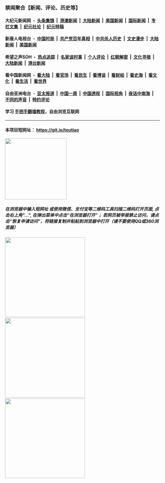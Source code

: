 ### 禁闻聚合【新闻、评论、历史等】

#### 大纪元新闻网 &nbsp;-&nbsp; [头条集锦](indexes/E头条集锦.md?t=02060002) &nbsp;|&nbsp; [港澳新闻](indexes/E港澳新闻.md?t=02060002)  &nbsp;|&nbsp; [大陆新闻](indexes/E大陆新闻.md?t=02060002) &nbsp;|&nbsp; [美国新闻](indexes/E美国新闻.md?t=02060002) &nbsp;|&nbsp; [国际新闻](indexes/E国际新闻.md?t=02060002) &nbsp;|&nbsp; [专栏文集](indexes/E专栏文集.md?t=02060002) &nbsp;|&nbsp; [纪元社论](indexes/E纪元社论.md?t=02060002) &nbsp;|&nbsp; [纪元特稿](indexes/E纪元特稿.md?t=02060002) 

#### 新唐人电视台 &nbsp;-&nbsp; [中国时局](indexes/N中国时局.md?t=02060002) &nbsp;|&nbsp; [共产党百年真相](indexes/N共产党百年真相.md?t=02060002) &nbsp;|&nbsp; [中共杀人历史](indexes/N中共杀人历史.md?t=02060002) &nbsp;|&nbsp; [文史漫步](indexes/N文史漫步.md?t=02060002) &nbsp;|&nbsp; [大陆新闻](indexes/N大陆新闻.md?t=02060002) &nbsp;|&nbsp; [美国新闻](indexes/N美国新闻.md?t=02060002)

#### 希望之声SOH &nbsp;-&nbsp; [热点追踪](indexes/H热点追踪.md?t=02060002) &nbsp;|&nbsp; [名家谈时事](indexes/H名家谈时事.md?t=02060002) &nbsp;|&nbsp; [个人评论](indexes/H个人评论.md?t=02060002)  &nbsp;|&nbsp; [红朝解密](indexes/H红朝解密.md?t=02060002) &nbsp;|&nbsp; [文化寻根](indexes/H文化寻根.md?t=02060002) &nbsp;|&nbsp; [大陆新闻](indexes/H大陆新闻.md?t=02060002) &nbsp;|&nbsp; [港台新闻](indexes/H港台新闻.md?t=02060002)

#### 看中国新闻网 &nbsp;-&nbsp; [看大陆](indexes/S看大陆.md?t=02060002) &nbsp;|&nbsp; [看官场](indexes/S看官场.md?t=02060002) &nbsp;|&nbsp; [看民生](indexes/S看民生.md?t=02060002)  &nbsp;|&nbsp; [看博谈](indexes/S看博谈.md?t=02060002) &nbsp;|&nbsp; [看财经](indexes/S看财经.md?t=02060002) &nbsp;|&nbsp; [看史海](indexes/S看史海.md?t=02060002) &nbsp;|&nbsp; [看文化](indexes/S看文化.md?t=02060002) &nbsp;|&nbsp; [看生活](indexes/S看生活.md?t=02060002) &nbsp;|&nbsp; [看世界](indexes/S看世界.md?t=02060002)

#### 自由亚洲电台 &nbsp;-&nbsp; [亚太报道](indexes/R亚太报道.md?t=02060002) &nbsp;|&nbsp; [中国一周](indexes/R中国一周.md?t=02060002) &nbsp;|&nbsp; [中国透视](indexes/R中国透视.md?t=02060002)  &nbsp;|&nbsp; [国际视角](indexes/R国际视角.md?t=02060002) &nbsp;|&nbsp; [夜话中南海](indexes/R夜话中南海.md?t=02060002) &nbsp;|&nbsp; [不同的声音](indexes/R不同的声音.md?t=02060002) &nbsp;|&nbsp; [特约评论](indexes/R特约评论.md?t=02060002)

#### 学习 [手把手翻墙教程](https://github.com/gfw-breaker/guides/wiki)，自由浏览互联网

----

#### 本项目短网址： https://git.io/toutiao
<img src="https://raw.githubusercontent.com/gfw-breaker/banned-news/master/scripts/img/qr.png" width="200px"/>  

##### 在浏览器中输入短网址 或使用微信、支付宝等二维码工具扫描二维码打开页面, 点击右上角"...", 在弹出菜单中点击“在浏览器打开”； 若网页被举报禁止访问，请点击“恢复申请访问”，将链接复制并粘贴到浏览器中打开（请不要使用QQ或360浏览器）

<img src="https://raw.githubusercontent.com/gfw-breaker/banned-news/master/scripts/img/1.png" width="260px"/> &nbsp; <img src="https://raw.githubusercontent.com/gfw-breaker/banned-news/master/scripts/img/2.png" width="260px"/> &nbsp; <img src="https://raw.githubusercontent.com/gfw-breaker/banned-news/master/scripts/img/3.png" width="260px"/>
